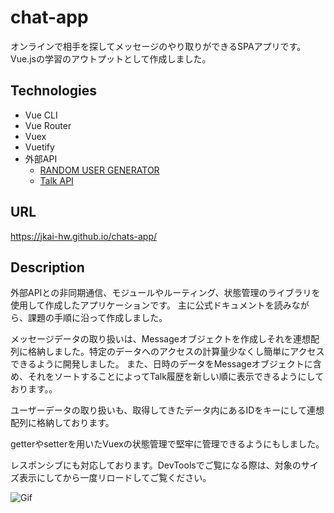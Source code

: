 # chat-app
オンラインで相手を探してメッセージのやり取りができるSPAアプリです。
Vue.jsの学習のアウトプットとして作成しました。

## Technologies
- Vue CLI
- Vue Router
- Vuex
- Vuetify
- 外部API
  - [RANDOM USER GENERATOR](https://randomuser.me/)
  - [Talk API](https://a3rt.recruit.co.jp/product/talkAPI/)

## URL
https://jkai-hw.github.io/chats-app/

## Description
外部APIとの非同期通信、モジュールやルーティング、状態管理のライブラリを使用して作成したアプリケーションです。
主に公式ドキュメントを読みながら、課題の手順に沿って作成しました。

メッセージデータの取り扱いは、Messageオブジェクトを作成しそれを連想配列に格納しました。特定のデータへのアクセスの計算量少なくし簡単にアクセスできるように開発しました。
また、日時のデータをMessageオブジェクトに含め、それをソートすることによってTalk履歴を新しい順に表示できるようにしております。。

ユーザーデータの取り扱いも、取得してきたデータ内にあるIDをキーにして連想配列に格納しております。

getterやsetterを用いたVuexの状態管理で堅牢に管理できるようにもしました。

レスポンシブにも対応しております。DevToolsでご覧になる際は、対象のサイズ表示にしてから一度リロードしてご覧ください。

![Gif](https://user-images.githubusercontent.com/75964449/207264299-559d30e5-2f3f-4eef-bb85-f417d19ce724.gif)
